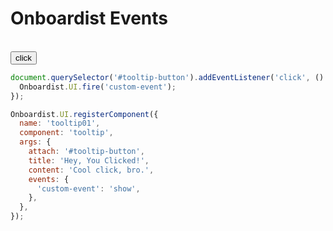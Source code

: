 # Onboardist Events

<br>
<div class="example">
  <button id="tooltip-button" @click="fireEvent()">click</button>
</div>

```js
document.querySelector('#tooltip-button').addEventListener('click', () => {
  Onboardist.UI.fire('custom-event');
});

Onboardist.UI.registerComponent({
  name: 'tooltip01',
  component: 'tooltip',
  args: {
    attach: '#tooltip-button',
    title: 'Hey, You Clicked!',
    content: 'Cool click, bro.',
    events: {
      'custom-event': 'show',
    },
  },
});
```

<script>
const popperArgs = {
  placement: 'left',
  modifiers: {
    offset: {
      enabled: true,
      offset: '0,-50%r',
    },
  },
};

export default {
  props: ['slot-key'],
  data: () => ({
    destroyables: [],
  }),
  methods: {
    fireEvent() {
      Onboardist.UI.fire('custom-event');
    },
  },
  mounted() {
    Onboardist.UI.registerComponent({
      name: 'tooltip01',
      component: 'tooltip',
      args: {
        attach: '#tooltip-button',
        title: 'Hey, You Clicked!',
        content: 'Cool click, bro.',
        events: {
          'custom-event': 'show',
        },
      },
    });

    // new Onboardist.UI.Hotspot({
    //   name: 'hot01',
    //   attach: '#tooltip-button',
    //   events: {
    //     'custom-event': 'tooltip01',
    //   },
    //   ...popperArgs,
    // });
  },
  destroyed() {
    Onboardist.UI.reset();
  },
};
</script>